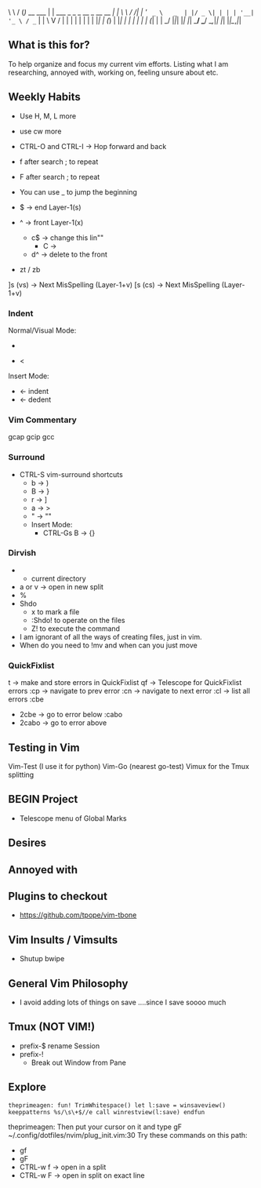 
\ \   / (_)_ __ ___       | | ___  _   _ _ __ _ __   __ _| |
 \ \ / /| | '_ ` _ \   _  | |/ _ \| | | | '__| '_ \ / _` | |
  \ V / | | | | | | | | |_| | (_) | |_| | |  | | | | (_| | |
   \_/  |_|_| |_| |_|  \___/ \___/ \__,_|_|  |_| |_|\__,_|_|

## What is this for?

To help organize and focus my current vim efforts.
Listing what I am researching, annoyed with, working on, feeling unsure about etc.

## Weekly Habits

- Use H, M, L more

- use cw more

- CTRL-O and CTRL-I -> Hop forward and back

- f after search ; to repeat
- F after search ; to repeat

- You can use _ to jump the beginning
- $ -> end   Layer-1(s)
- ^ -> front Layer-1(x)
  - c$ -> change this lin""
    - C  ->
  - d^ -> delete to the front

- zt / zb

]s (vs) -> Next MisSpelling (Layer-1+v)
[s (cs) -> Next MisSpelling (Layer-1+v)

### Indent

Normal/Visual Mode:
- >
- <

Insert Mode:
- <c-t> <- indent
- <c-d> <- dedent

### Vim Commentary

gcap
gcip
gcc

### Surround

- CTRL-S vim-surround shortcuts
  - b -> )
  - B -> }
  - r -> ]
  - a -> >
  - " -> ""
  - Insert Mode:
    - CTRL-Gs B -> {}

### Dirvish
  - - current directory
  - a or v -> open in new split
  - %
  - Shdo
    - x to mark a file
    - :Shdo! to operate on the files
    - Z! to execute the command
  - I am ignorant of all the ways of creating files, just in vim.
  - When do you need to !mv and when can you just move

### QuickFixlist

<leader>t -> make and store errors in QuickFixlist
<leader>qf -> Telescope for QuickFixlist errors
:cp -> navigate to prev error
:cn -> navigate to next error
:cl -> list all errors
:cbe
  - 2cbe
    -> go to error below
:cabo
  - 2cabo
    -> go to error above

## Testing in Vim

Vim-Test (I use it for python)
Vim-Go   (nearest go-test)
Vimux for the Tmux splitting

## BEGIN Project

- Telescope menu of Global Marks

## Desires

## Annoyed with

## Plugins to checkout

- https://github.com/tpope/vim-tbone

## Vim Insults / Vimsults

- Shutup bwipe

## General Vim Philosophy

- I avoid adding lots of things on save
  ....since I save soooo much

## Tmux (NOT VIM!)

- prefix-$ rename Session
- prefix-!
  - Break out Window from Pane

## Explore

```
theprimeagen: fun! TrimWhitespace() let l:save = winsaveview() keeppatterns %s/\s\+$//e call winrestview(l:save) endfun
```

theprimeagen: Then put your cursor on it and type gF
~/.config/dotfiles/nvim/plug_init.vim:30
Try these commands on this path:
  - gf
  - gF
  - CTRL-w f -> open in a split
  - CTRL-w F -> open in split on exact line
